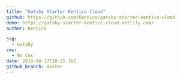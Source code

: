 ```yaml
---
title: "Gatsby Starter Kentico Cloud"
github: https://github.com/Kentico/gatsby-starter-kentico-cloud
demo: https://gatsby-starter-kentico-cloud.netlify.com/
author: Kentico

ssg:
  - Gatsby
cms:
  - No Cms
date: 2018-08-17T10:25:38Z
github_branch: master
---
```

